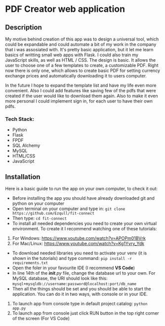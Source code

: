 # PDF Creator web application

## Description

My motive behind creation of this app was to design a universal tool, which could be expandable and could automate a bit of my work in the company that i was assosiated with. It's pretty basic application, but it let me learn basics of writting small web apps with Flask. I could also train my JavaScript skills, as well as HTML / CSS. The design is basic. It allows the user to choose one of a few templates to create, a customizable PDF. Right now there is only one, which allows to create basic PDF for setting currency exchange prices and automatically downloading it to users computer.

In the future I hope to expand the template list and have my life even more convenient. Also I could add features like saving few of the pdfs that were created if the user would like to download them again. Also to make it even more personal I could implement sign in, for each user to have their own pdfs.

### Tech Stack:
- Python
- Flask
- FPDF
- SQL Alchemy
- MySQL
- HTML/CSS
- JavaScript

## Installation

Here is a basic guide to run the app on your own computer, to check it out:

- Before installing the app you should have already downloaded git and python on your computer
- Open terminal on your computer and type in: 
  `git clone https://github.com/Ezqull/fit-connect`
- Then type: 
  `cd fit-connect`
- To install all needed dependencies you need to create your own virtual environment. To create it I recommend watching one of these tutorials:
1. For Windows: https://www.youtube.com/watch?v=APOPm01BVrk
2. For Mac/Linux: https://www.youtube.com/watch?v=Kg1Yvry_Ydk
- To download needed libraries you need to activate your venv (it is shown in the tutorials) and type command:
  `pip install -r requirements.txt`
- Open the foler in your favourite IDE (I recommend **VS Code**)
- In line 14th of the *__init__.py* file, change the database url to your own. For MySQL database, the URI should look like this: `mysql+mysqldb://username:password@localhost:port/db_name`
- Then all the things should be set and you should be able to start the application. You can do it in two ways, with console or in your IDE.
1. To launch app from console type in default project catalog:
`python app.py`
2. To launch app from console just click RUN button in the top right corner of the screen (For VS Code)

